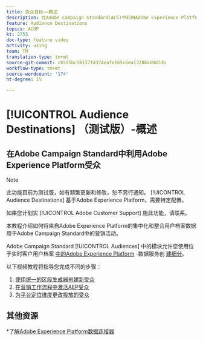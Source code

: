 ```yaml
---
title: 受众目标——概述
description: 在Adobe Campaign Standard(ACS)中利用Adobe Experience Platform(AEP)受众
feature: Audience Destinations
topics: ACOP
kt: 2755
doc-type: feature video
activity: using
team: TM
translation-type: tm+mt
source-git-commit: cb5d5bc58137fd374eafe165c6ea13288a60d7db
workflow-type: tm+mt
source-wordcount: '174'
ht-degree: 1%

---
```



# [!UICONTROL Audience Destinations] （测试版）-概述

## 在Adobe Campaign Standard中利用Adobe Experience Platform受众

>[!NOTE]
>
>此功能目前为测试版，如有频繁更新和修改，恕不另行通知。 [!UICONTROL Audience Destinations] 基于Adobe Experience Platform，需要特定配置。
>
>如果您计划实 [!UICONTROL Adobe Customer Support] 施此功能，请联系。


本教程介绍如何将来自Adobe Experience Platform的集中化和整合用户档案数据用于Adobe Campaign Standard中的营销活动。

Adobe Campaign Standard [!UICONTROL Audiences] 中的模块允许您使用位于实时客户用户档案 [中的Adobe Experience Platform](https://www.adobe.io/apis/experienceplatform/home/services.html) -数据服务创 [建细分](https://docs.adobe.com/content/help/en/platform-learn/tutorials/profiles/understanding-the-real-time-customer-profile.html)。

以下视频教程将指导您完成不同的步骤：

1. [使用统一的区段生成器创建新受众](/help/profiles-and-audiences/audience-destinations/creating-audiences-using-segment-builder.md)
2. [在营销工作流程中激活AEP受众](/help/profiles-and-audiences/audience-destinations/activating-aep-audiences.md)
3. [为平台定位维度更改投放的受众](/help/profiles-and-audiences/audience-destinations/changing-targeting-dimension.md)

## 其他资源

*了[解Adobe Experience Platform数据连接器](/help/administrating/adobe-experience-platform-data-connector/understanding-the-adobe-experience-platform-data-connector.md)

